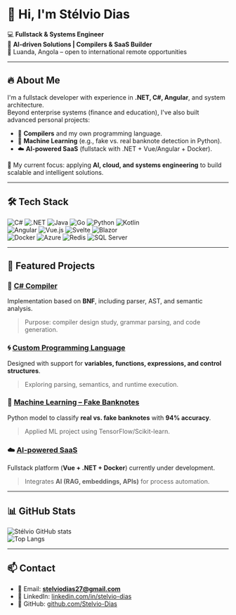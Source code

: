 # 👋 Hi, I'm Stélvio Dias  

💻 **Fullstack & Systems Engineer**  
🚀 **AI-driven Solutions | Compilers & SaaS Builder**  
📍 Luanda, Angola – open to international remote opportunities  

---

## 🔥 About Me
I'm a fullstack developer with experience in **.NET, C#, Angular**, and system architecture.  
Beyond enterprise systems (finance and education), I've also built advanced personal projects:

- 🔧 **Compilers** and my own programming language.  
- 🤖 **Machine Learning** (e.g., fake vs. real banknote detection in Python).  
- ☁️ **AI-powered SaaS** (fullstack with .NET + Vue/Angular + Docker).  

🎯 My current focus: applying **AI, cloud, and systems engineering** to build scalable and intelligent solutions.  

---

## 🛠️ Tech Stack

![C#](https://img.shields.io/badge/C%23-239120?style=for-the-badge&logo=c-sharp&logoColor=white)
![.NET](https://img.shields.io/badge/.NET-512BD4?style=for-the-badge&logo=dotnet&logoColor=white)
![Java](https://img.shields.io/badge/Java-ED8B00?style=for-the-badge&logo=openjdk&logoColor=white)
![Go](https://img.shields.io/badge/Go-00ADD8?style=for-the-badge&logo=go&logoColor=white)
![Python](https://img.shields.io/badge/Python-3776AB?style=for-the-badge&logo=python&logoColor=white)
![Kotlin](https://img.shields.io/badge/Kotlin-7F52FF?style=for-the-badge&logo=kotlin&logoColor=white)  
![Angular](https://img.shields.io/badge/Angular-DD0031?style=for-the-badge&logo=angular&logoColor=white)
![Vue.js](https://img.shields.io/badge/Vue-4FC08D?style=for-the-badge&logo=vue.js&logoColor=white)
![Svelte](https://img.shields.io/badge/Svelte-FF3E00?style=for-the-badge&logo=svelte&logoColor=white)
![Blazor](https://img.shields.io/badge/Blazor-512BD4?style=for-the-badge&logo=blazor&logoColor=white)  
![Docker](https://img.shields.io/badge/Docker-2496ED?style=for-the-badge&logo=docker&logoColor=white)
![Azure](https://img.shields.io/badge/Azure-0078D4?style=for-the-badge&logo=microsoftazure&logoColor=white)
![Redis](https://img.shields.io/badge/Redis-DC382D?style=for-the-badge&logo=redis&logoColor=white)
![SQL Server](https://img.shields.io/badge/SQL%20Server-CC2927?style=for-the-badge&logo=microsoftsqlserver&logoColor=white)

---

## 🚀 Featured Projects

### 🔧 [C# Compiler](#)
Implementation based on **BNF**, including parser, AST, and semantic analysis.  
> Purpose: compiler design study, grammar parsing, and code generation.

### 🌀 [Custom Programming Language](#)
Designed with support for **variables, functions, expressions, and control structures**.  
> Exploring parsing, semantics, and runtime execution.

### 🤖 [Machine Learning – Fake Banknotes](#)
Python model to classify **real vs. fake banknotes** with **94% accuracy**.  
> Applied ML project using TensorFlow/Scikit-learn.

### ☁️ [AI-powered SaaS](#)
Fullstack platform (**Vue + .NET + Docker**) currently under development.  
> Integrates **AI (RAG, embeddings, APIs)** for process automation.

---

## 📊 GitHub Stats

![Stélvio GitHub stats](https://github-readme-stats.vercel.app/api?username=Stelvio-Dias&show_icons=true&theme=radical)  
![Top Langs](https://github-readme-stats.vercel.app/api/top-langs/?username=Stelvio-Dias&layout=compact&theme=radical)

---

## 📫 Contact
- 📧 Email: **stelviodias27@gmail.com**  
- 💼 LinkedIn: [linkedin.com/in/stelvio-dias](https://linkedin.com/in/stelvio-dias)  
- 🐙 GitHub: [github.com/Stelvio-Dias](https://github.com/Stelvio-Dias)  
